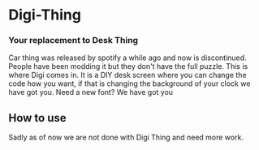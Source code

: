 # Digi-Thing
### Your replacement to Desk Thing
Car thing was released by spotify a while ago and now is discontinued. People have been modding it but they don't have the full puzzle. This is where Digi comes in. It is a DIY desk screen where you can change the code how you want, if that is changing the background of your clock we have got you. Need a new font? We have got you
## How to use
Sadly as of now we are not done with Digi Thing and need more work.
